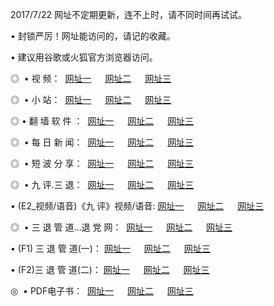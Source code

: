 2017/7/22 网址不定期更新，连不上时，请不同时间再试试。
<p>• 封锁严厉！网址能访问的，请记的收藏。
<p>• 建议用谷歌或火狐官方浏览器访问。
<p>◎   • 视 频： 
<a href="http://mo.mmds.space/tv/index.html" target="_blank">网址一</a> 　 
<a href="http://a.gzpoly.club/9018.html" target="_blank">网址二</a> 　 
<a href="http://pen.8pen.xyz/9449.html" target="_blank">网址三</a></p>
<p>◎ </span>  •  小 站：  
<a href="http://cs.coss.pw/" target="_blank">网址一</a> 　 
<a href="http://a.gzpoly.club/" target="_blank">网址二</a> 　 
<a href="http://pen.8pen.xyz/read/" target="_blank">网址三</a></p>
<p>◎  • 翻 墙 软 件 ：  
<a href="http://cs.coss.pw/ff/index.html" target="_blank">网址一</a> 　 
<a href="http://a.gzpoly.club/s/read/a1_nd.html" target="_blank">网址二</a> 　 
<a href="http://pen.8pen.xyz/ff/index.html" target="_blank">网址三</a></p>
<p>◎ </span>  • 每 日 新 闻：  
<a href="http://cs.coss.pw/day/index.html" target="_blank">网址一</a> 　 
<a href="http://a.gzpoly.club/day/" target="_blank">网址二</a> 　 
<a href="http://pen.8pen.xyz/day/index.html" target="_blank">网址三</a></p>
<p>◎ </span>  • 短 波 分 享：  
<a href="http://cs.coss.pw/h/index.html" target="_blank">网址一</a> 　 
<a href="http://a.gzpoly.club/h/" target="_blank">网址二</a> 　 
<a href="http://pen.8pen.xyz/h/index.html" target="_blank">网址三</a></p>
<p>◎   • 九 评.三 退：  
<a href="http://cs.coss.pw/t/index.html" target="_blank">网址一</a> 　 
<a href="http://mo.mmds.space/v2/index.html" target="_blank">网址二</a> 　 
<a href="http://pen.8pen.xyz/tt/index.html" target="_blank">网址三</a> 　</p>
<p>  • (E2_视频/语音)《九 评》视频/语音: 
<a href="http://mo.mmds.space/7738.html" target="_blank">网址一</a> 　 
<a href="http://a.gzpoly.club/7614.html" target="_blank">网址二</a> 　 
<a href="http://pen.8pen.xyz/7633.html" target="_blank">网址三</a></p>
<p>◎   • 三 退 管 道...退 党 网：  
<a href="http://cs.coss.pw/go/td1.html" target="_blank">网址一</a> 　 
<a href="http://a.gzpoly.club/go/td2.html" target="_blank">网址二</a> 　 
<a href="http://pen.8pen.xyz/go/td3.html" target="_blank">网址三</a></p>
<p>  • (F1) 三 退 管 道(一)： 
<a href="http://cs.coss.pw/dd/" target="_blank">网址一</a> 　 
<a href="http://a.gzpoly.club/s/read/a1_tdx.html" target="_blank">网址二</a> 　 
<a href="http://pen.8pen.xyz/dd/" target="_blank">网址三</a></p>
<p>  • (F2)三 退 管 道(二)： 
<a href="http://mo.mmds.space/d/" target="_blank">网址一</a> 　 
<a href="http://a.gzpoly.club/d/" target="_blank">网址二</a> 　 
<a href="http://pen.8pen.xyz/d/" target="_blank">网址三</a></p>
<p>◎   • PDF电子书：  
<a href="http://mo.mmds.space/p/" target="_blank">网址一</a> 　 
<a href="http://a.gzpoly.club/p/" target="_blank">网址二</a> 　 
<a href="http://pen.8pen.xyz/p/" target="_blank">网址三</a></p>